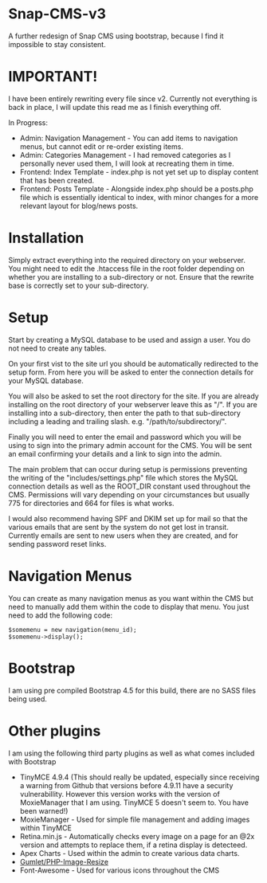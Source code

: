 # Snap-CMS-v3
A further redesign of Snap CMS using bootstrap, because I find it impossible to stay consistent.

# IMPORTANT!
I have been entirely rewriting every file since v2. Currently not everything is back in place, I will update this read me as I finish everything off. 

In Progress:
* Admin: Navigation Management - You can add items to navigation menus, but cannot edit or re-order existing items. 
* Admin: Categories Management - I had removed categories as I personally never used them, I will look at recreating them in time.
* Frontend: Index Template - index.php is not yet set up to display content that has been created. 
* Frontend: Posts Template - Alongside index.php should be a posts.php file which is essentially identical to index, with minor changes for a more relevant layout for blog/news posts.

# Installation
Simply extract everything into the required directory on your webserver. You might need to edit the .htaccess file in the root folder depending on whether you are installing to a sub-directory or not. Ensure that the rewrite base is correctly set to your sub-directory.

# Setup
Start by creating a MySQL database to be used and assign a user. You do not need to create any tables.

On your first vist to the site url you should be automatically redirected to the setup form. From here you will be asked to enter the connection details for your MySQL database.

You will also be asked to set the root directory for the site. If you are already installing on the root directory of your webserver leave this as "/". If you are installing into a sub-directory, then enter the path to that sub-directory including a leading and trailing slash. e.g. "/path/to/subdirectory/".

Finally you will need to enter the email and password which you will be using to sign into the primary admin account for the CMS. You will be sent an email confirming your details and a link to sign into the admin.

The main problem that can occur during setup is permissions preventing the writing of the "includes/settings.php" file which stores the MySQL connection details as well as the ROOT_DIR constant used throughout the CMS. Permissions will vary depending on your circumstances but usually 775 for directories and 664 for files is what works.

I would also recommend having SPF and DKIM set up for mail so that the various emails that are sent by the system do not get lost in transit. Currently emails are sent to new users when they are created, and for sending password reset links. 

# Navigation Menus
You can create as many navigation menus as you want within the CMS but need to manually add them within the code to display that menu. You just need to add the following code:
    
    $somemenu = new navigation(menu_id);
    $somemenu->display();

# Bootstrap
I am using pre compiled Bootstrap 4.5 for this build, there are no SASS files being used. 

# Other plugins
I am using the following third party plugins as well as what comes included with Bootstrap
* TinyMCE 4.9.4 (This should really be updated, especially since receiving a warning from Github that versions before 4.9.11 have a security vulnerabillity. However this version works with the version of MoxieManager that I am using. TinyMCE 5 doesn't seem to. You have been warned!)
* MoxieManager - Used for simple file management and adding images within TinyMCE
* Retina.min.js - Automatically checks every image on a page for an @2x version and attempts to replace them, if a retina display is detecteed.
* Apex Charts - Used within the admin to create various data charts.
* [Gumlet/PHP-Image-Resize](https://github.com/gumlet/php-image-resize)
* Font-Awesome - Used for various icons throughout the CMS
